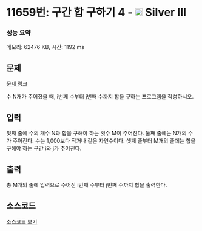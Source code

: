 # 11659번: 구간 합 구하기 4 - <img src="https://static.solved.ac/tier_small/8.svg" style="height:20px" /> Silver III

<!-- performance -->
### 성능 요약
메모리: 62476 KB, 시간: 1192 ms
<!-- end -->

## 문제

[문제 링크](https://boj.kr/11659)

<p>수 N개가 주어졌을 때, i번째 수부터 j번째 수까지 합을 구하는 프로그램을 작성하시오.</p>

## 입력

<p>첫째 줄에 수의 개수 N과 합을 구해야 하는 횟수 M이 주어진다. 둘째 줄에는 N개의 수가 주어진다. 수는 1,000보다 작거나 같은 자연수이다.&nbsp;셋째 줄부터 M개의 줄에는 합을 구해야 하는 구간 i와 j가 주어진다.</p>

## 출력

<p>총 M개의 줄에 입력으로 주어진 i번째 수부터 j번째 수까지 합을 출력한다.</p>

## 소스코드

[소스코드 보기](Main.java)